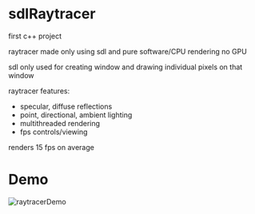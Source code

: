 
# sdlRaytracer

first c++ project

raytracer made only using sdl and pure software/CPU rendering no GPU

sdl only used for creating window and drawing individual pixels on that window

raytracer features:
- specular, diffuse reflections
- point, directional, ambient lighting
- multithreaded rendering
- fps controls/viewing

renders 15 fps on average

# Demo
![raytracerDemo](https://github.com/tenick/sdlRaytracer/blob/master/gitResources/raytracerDemo.gif)
